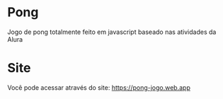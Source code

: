 # Pong
Jogo de pong totalmente feito em javascript baseado nas atividades da Alura

# Site
Você pode acessar através do site: https://pong-jogo.web.app